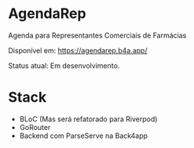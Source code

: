 # AgendaRep

Agenda para Representantes Comerciais de Farmácias

Disponível em: https://agendarep.b4a.app/

Status atual: Em desenvolvimento.

# Stack

* BLoC (Mas será refatorado para Riverpod)
* GoRouter
* Backend com ParseServe na Back4app
